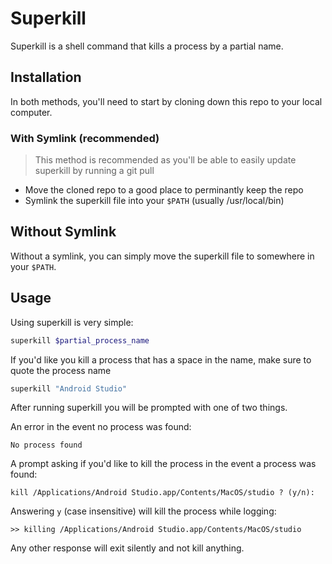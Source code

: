 # Superkill

Superkill is a shell command that kills a process by a partial name.

## Installation

In both methods, you'll need to start by cloning down this repo to your local computer.

### With Symlink (recommended)

> This method is recommended as you'll be able to easily update superkill by running a git pull

- Move the cloned repo to a good place to perminantly keep the repo
- Symlink the superkill file into your `$PATH` (usually /usr/local/bin)

## Without Symlink

Without a symlink, you can simply move the superkill file to somewhere in your `$PATH`.

## Usage

Using superkill is very simple:

```sh
superkill $partial_process_name
```

If you'd like you kill a process that has a space in the name, make sure to quote the process name

```sh
superkill "Android Studio"
```

After running superkill you will be prompted with one of two things.

An error in the event no process was found:

```
No process found
```

A prompt asking if you'd like to kill the process in the event a process was found:
```
kill /Applications/Android Studio.app/Contents/MacOS/studio ? (y/n):
```

Answering `y` (case insensitive) will kill the process while logging:

```
>> killing /Applications/Android Studio.app/Contents/MacOS/studio
```

Any other response will exit silently and not kill anything.
